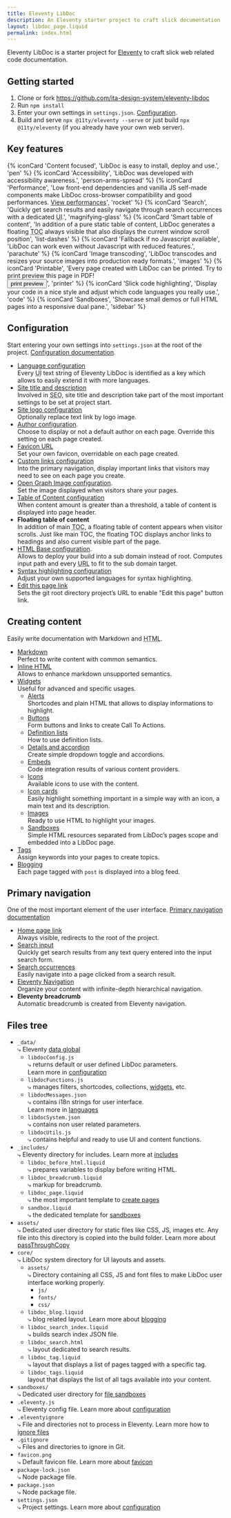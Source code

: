 ```yaml
---
title: Eleventy LibDoc
description: An Eleventy starter project to craft slick documentation
layout: libdoc_page.liquid
permalink: index.html
---
```

Eleventy LibDoc is a starter project for [Eleventy][11ty] to craft slick web related code documentation.

## Getting started

1. Clone or fork <https://github.com/ita-design-system/eleventy-libdoc>
2. Run `npm install`
3. Enter your own settings in `settings.json`. [Configuration](/content/configuration/index.md).
4. Build and serve `npx @11ty/eleventy --serve` or just build `npx @11ty/eleventy` (if you already have your own web server).

## Key features

{% iconCard 'Content focused', 'LibDoc is easy to install, deploy and use.', 'pen' %}
{% iconCard 'Accessibility', 'LibDoc was developed with accessibility awareness.', 'person-arms-spread' %}
{% iconCard 'Performance', 'Low front-end dependencies and vanilla JS self-made components make LibDoc cross-browser compatibility and good performances. <a href="https://developers.google.com/speed/pagespeed/insights/?url=eleventy-libdoc.netlify.app" target="_blank">View performances</a>', 'rocket' %}
{% iconCard 'Search', 'Quickly get search results and easily navigate through search occurrences with a dedicated <abbr title="User Interface">UI</abbr>.', 'magnifying-glass' %}
{% iconCard 'Smart table of content', 'In addition of a pure static table of content, LibDoc generates a floating <abbr title="Table of Content">TOC</abbr> always visible that also displays the current window scroll position', 'list-dashes' %}
{% iconCard 'Fallback if no Javascript available', 'LibDoc can work even without Javascript with reduced features.', 'parachute' %}
{% iconCard 'Image transcoding', 'LibDoc transcodes and resizes your source images into production ready formats.', 'images' %}
{% iconCard 'Printable', 'Every page created with LibDoc can be printed. Try to print preview this page in PDF!<br><button type="button" class="btn mt-2" onclick="print()">print preview</button>', 'printer' %}
{% iconCard 'Slick code highlighting', 'Display your code in a nice style and adjust which code languages you really use.', 'code' %}
{% iconCard 'Sandboxes', 'Showcase small demos or full HTML pages into a responsive dual pane.', 'sidebar' %}

## Configuration

Start entering your own settings into `settings.json` at the root of the project. [Configuration documentation](https://eleventy-libdoc.netlify.app/configuration/).

*   [Language configuration](https://eleventy-libdoc.netlify.app/configuration/language/) <br>
    Every <abbr title="User Interface">UI</abbr> text string of Eleventy LibDoc is identified as a key which allows to easily extend it with more languages.
*   [Site title and description](https://eleventy-libdoc.netlify.app/configuration/site-title-and-description/)<br>
    Involved in <abbr title="Search Engine Optimization">SEO</abbr>, site title and description take part of the most important settings to be set at project start.
*   [Site logo configuration](https://eleventy-libdoc.netlify.app/configuration/site-logo/)<br>
    Optionally replace text link by logo image.
*   [Author configuration](https://eleventy-libdoc.netlify.app/configuration/author/).<br>
    Choose to display or not a default author on each page. Override this setting on each page created.
*   [Favicon URL](https://eleventy-libdoc.netlify.app/configuration/favicon/)<br>
    Set your own favicon, overridable on each page created.
*   [Custom links configuration](https://eleventy-libdoc.netlify.app/configuration/custom-links/)<br>
    Into the primary navigation, display important links that visitors may need to see on each page you create.
*   [Open Graph Image configuration](https://eleventy-libdoc.netlify.app/configuration/open-graph-image/).<br>
    Set the image displayed when visitors share your pages.
*   [Table of Content configuration](https://eleventy-libdoc.netlify.app/configuration/table-of-content/)<br>
    When content amount is greater than a threshold, a table of content is displayed into page header.
*   **Floating table of content**<br>
    In addition of main <abbr title="Table Of Content">TOC</abbr>, a floating table of content appears when visitor scrolls. Just like main TOC, the floating TOC displays anchor links to headings and also current visible part of the page.
*   [HTML Base configuration](https://eleventy-libdoc.netlify.app/configuration/html-base/).<br>
    Allows to deploy your build into a sub domain instead of root. Computes input path and every <abbr title="Uniform Resource Locator">URL</abbr> to fit to the sub domain target.
*   [Syntax highlighting configuration](https://eleventy-libdoc.netlify.app/configuration/highlight-js/)<br>
    Adjust your own supported languages for syntax highlighting.
*   [Edit this page link](https://eleventy-libdoc.netlify.app/configuration/edit-this-page-link/)<br>
    Sets the git root directory project’s URL to enable "Edit this page" button link.


## Creating content

Easily write documentation with Markdown and <abbr title="Hyper Text Markup Language">HTML</abbr>.

*   [Markdown](https://eleventy-libdoc.netlify.app/creating-content/markdown/)<br>
    Perfect to write content with common semantics.
*   [Inline HTML](https://eleventy-libdoc.netlify.app/creating-content/inline-html/)<br>
    Allows to enhance markdown unsupported semantics.
*   [Widgets](https://eleventy-libdoc.netlify.app/creating-content/widgets/)<br>
    Useful for advanced and specific usages.
    *   [Alerts](https://eleventy-libdoc.netlify.app/creating-content/widgets/alerts/)<br>
        Shortcodes and plain HTML that allows to display informations to highlight.
    *   [Buttons](https://eleventy-libdoc.netlify.app/creating-content/widgets/buttons/)<br>
        Form buttons and links to create Call To Actions.
    *   [Definition lists](https://eleventy-libdoc.netlify.app/creating-content/widgets/definition-lists/)<br>
        How to use definition lists.
    *   [Details and accordion](https://eleventy-libdoc.netlify.app/creating-content/widgets/details-and-accordions/)<br>
        Create simple dropdown toggle and accordions.
    *   [Embeds](https://eleventy-libdoc.netlify.app/creating-content/widgets/embeds/)<br>
        Code integration results of various content providers.
    *   [Icons](https://eleventy-libdoc.netlify.app/creating-content/widgets/icons/)<br>
        Available icons to use with the content.
    *   [Icon cards](https://eleventy-libdoc.netlify.app/creating-content/widgets/icon-cards/)<br>
        Easily highlight something important in a simple way with an icon, a main text and its description.
    *   [Images](https://eleventy-libdoc.netlify.app/creating-content/widgets/images/)<br>
        Ready to use HTML to highlight your images.
    *   [Sandboxes](https://eleventy-libdoc.netlify.app/creating-content/widgets/sandboxes/)<br>
        Simple HTML resources separated from LibDoc’s pages scope and embedded into a LibDoc page.
*   [Tags](https://eleventy-libdoc.netlify.app/front-matter/tags/)<br>
    Assign keywords into your pages to create topics.
*   [Blogging](https://eleventy-libdoc.netlify.app/creating-content/blogging/)<br>
    Each page tagged with `post` is displayed into a blog feed.

## Primary navigation

One of the most important element of the user interface. [Primary navigation documentation](https://eleventy-libdoc.netlify.app/primary-navigation/)

*   [Home page link](https://eleventy-libdoc.netlify.app/primary-navigation/homepage-link/)<br>
    Always visible, redirects to the root of the project.
*   [Search input](https://eleventy-libdoc.netlify.app/primary-navigation/search-input/)<br>
    Quickly get search results from any text query entered into the input search form.
*   [Search occurrences](https://eleventy-libdoc.netlify.app/primary-navigation/search-occurrences/)<br>
    Easily navigate into a page clicked from a search result.
*   [Eleventy Navigation](https://eleventy-libdoc.netlify.app/primary-navigation/eleventy-navigation/)<br>
    Organize your content with infinite-depth hierarchical navigation.
*   **Eleventy breadcrumb**<br>
    Automatic breadcrumb is created from Eleventy navigation.

## Files tree

*   `_data/`  <br>
    ⤷ Eleventy [data global](https://www.11ty.dev/docs/data-global/)
    *   `libdocConfig.js`  <br>
        ⤷ returns default or user defined LibDoc parameters.<br>
        Learn more in [configuration](https://eleventy-libdoc.netlify.app/configuration/)
    *   `libdocFunctions.js`  <br>
        ⤷ manages filters, shortcodes, collections, [widgets](https://eleventy-libdoc.netlify.app/creating-content/widgets/), etc.
    *   `libdocMessages.json`  <br>
        ⤷ contains i18n strings for user interface. <br>
        Learn more in [languages](https://eleventy-libdoc.netlify.app/configuration/language/)
    *   `libdocSystem.json`  <br>
        ⤷ contains non user related parameters.
    *   `libdocUtils.js`  <br>
        ⤷ contains helpful and ready to use UI and content functions.
*   `_includes/`  <br>
    ⤷ Eleventy directory for includes. Learn more at [includes](https://www.11ty.dev/docs/config/#directory-for-includes)
    *   `libdoc_before_html.liquid`  <br>
        ⤷ prepares variables to display before writing HTML.
    *   `libdoc_breadcrumb.liquid`  <br>
        ⤷ markup for breadcrumb.
    *   `libdoc_page.liquid`  <br>
        ⤷ the most important template to [create pages](https://eleventy-libdoc.netlify.app/creating-content/)
    *   `sandbox.liquid`  <br>
        ⤷ the dedicated template for [sandboxes](https://eleventy-libdoc.netlify.app/creating-content/widgets/sandboxes/)
*   `assets/`  
    ⤷ Dedicated user directory for static files like CSS, JS, images etc. Any file into this directory is copied into the build folder. Learn more about [passThroughCopy](https://www.11ty.dev/docs/copy/)
*   `core/`  <br>
    ⤷ LibDoc system directory for UI layouts and assets.
    *   `assets/`  <br>
        ⤷ Directory containing all CSS, JS and font files to make LibDoc user interface working properly.
        *   `js/`
        *   `fonts/`
        *   `css/`
    *   `libdoc_blog.liquid`  <br>
        ⤷ blog related layout. Learn more about [blogging](https://eleventy-libdoc.netlify.app/creating-content/blogging/)
    *   `libdoc_search_index.liquid`  <br>
        ⤷ builds search index JSON file.
    *   `libdoc_search.html`  <br>
        ⤷ layout dedicated to search results.
    *   `libdoc_tag.liquid`  <br>
        ⤷ layout that displays a list of pages tagged with a specific tag.
    *   `libdoc_tags.liquid`  <br>
        layout that displays the list of all tags available into your content.
*   `sandboxes/`  <br>
    ⤷ Dedicated user directory for [file sandboxes](https://eleventy-libdoc.netlify.app/creating-content/widgets/sandboxes/#file-sandbox)
*   `.eleventy.js`  <br>
    ⤷ Eleventy config file. Learn more about [configuration](https://www.11ty.dev/docs/config/)
*   `.eleventyignore`  <br>
    ⤷ File and directories not to process in Eleventy. Learn more how to [ignore files](https://www.11ty.dev/docs/ignores/)
*   `.gitignore`  <br>
    ⤷ Files and directories to ignore in Git.
*   `favicon.png`  <br>
    ⤷ Default favicon file. Learn more about [favicon](https://eleventy-libdoc.netlify.app/configuration/favicon/)
*   `package-lock.json`  <br>
    ⤷ Node package file.
*   `package.json`  <br>
    ⤷ Node package file.
*   `settings.json`  <br>
    ⤷ Project settings. Learn more about [configuration](https://eleventy-libdoc.netlify.app/configuration/)

[11ty]: https://www.11ty.dev/
